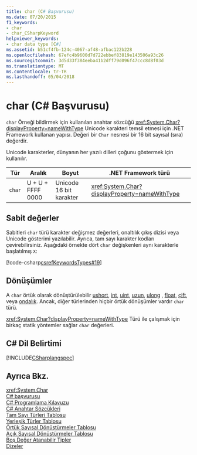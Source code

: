 ```yaml
---
title: char (C# Başvurusu)
ms.date: 07/20/2015
f1_keywords:
- char
- char_CSharpKeyword
helpviewer_keywords:
- char data type [C#]
ms.assetid: b51cf4fb-124c-4067-af48-afbac122b228
ms.openlocfilehash: 67efc4b9600d7d722ebbef83819e143506a93c26
ms.sourcegitcommit: 3d5d33f384eeba41b2dff79d096f47ccc8d8f03d
ms.translationtype: MT
ms.contentlocale: tr-TR
ms.lasthandoff: 05/04/2018
---
```

# <a name="char-c-reference"></a>char (C# Başvurusu)
`char` Örneği bildirmek için kullanılan anahtar sözcüğü <xref:System.Char?displayProperty=nameWithType> Unicode karakteri temsil etmesi için .NET Framework kullanan yapısı. Değeri bir `Char` nesnesi bir 16 bit sayısal (sıra) değerdir.  
  
 Unicode karakterler, dünyanın her yazılı dilleri çoğunu göstermek için kullanılır.  
  
|Tür|Aralık|Boyut|.NET Framework türü|  
|----------|-----------|----------|-------------------------|  
|`char`|U + U + FFFF 0000|Unicode 16 bit karakter|<xref:System.Char?displayProperty=nameWithType>|  
  
## <a name="literals"></a>Sabit değerler  
 Sabitleri `char` türü karakter değişmez değerleri, onaltılık çıkış dizisi veya Unicode gösterimi yazılabilir. Ayrıca, tam sayı karakter kodları çevirebilirsiniz. Aşağıdaki örnekte dört `char` değişkenleri aynı karakterle başlatılmış `X`:  
  
 [!code-csharp[csrefKeywordsTypes#19](../../../csharp/language-reference/keywords/codesnippet/CSharp/char_1.cs)]  
  
## <a name="conversions"></a>Dönüşümler  
 A `char` örtük olarak dönüştürülebilir [ushort](../../../csharp/language-reference/keywords/ushort.md), [int](../../../csharp/language-reference/keywords/int.md), [uint](../../../csharp/language-reference/keywords/uint.md), [uzun](../../../csharp/language-reference/keywords/long.md), [ulong](../../../csharp/language-reference/keywords/ulong.md) , [float](../../../csharp/language-reference/keywords/float.md), [çift](../../../csharp/language-reference/keywords/double.md), veya [ondalık](../../../csharp/language-reference/keywords/decimal.md). Ancak, diğer türlerinden hiçbir örtük dönüşümler vardır `char` türü.  
  
 <xref:System.Char?displayProperty=nameWithType> Türü ile çalışmak için birkaç statik yöntemler sağlar `char` değerleri.  
  
## <a name="c-language-specification"></a>C# Dil Belirtimi  
 [!INCLUDE[CSharplangspec](~/includes/csharplangspec-md.md)]  
  
## <a name="see-also"></a>Ayrıca Bkz.  
 <xref:System.Char>  
 [C# başvurusu](../../../csharp/language-reference/index.md)  
 [C# Programlama Kılavuzu](../../../csharp/programming-guide/index.md)  
 [C# Anahtar Sözcükleri](../../../csharp/language-reference/keywords/index.md)  
 [Tam Sayı Türleri Tablosu](../../../csharp/language-reference/keywords/integral-types-table.md)  
 [Yerleşik Türler Tablosu](../../../csharp/language-reference/keywords/built-in-types-table.md)  
 [Örtük Sayısal Dönüştürmeler Tablosu](../../../csharp/language-reference/keywords/implicit-numeric-conversions-table.md)  
 [Açık Sayısal Dönüştürmeler Tablosu](../../../csharp/language-reference/keywords/explicit-numeric-conversions-table.md)  
 [Boş Değer Atanabilir Tipler](../../../csharp/programming-guide/nullable-types/index.md)  
 [Dizeler](../../../csharp/programming-guide/strings/index.md)
